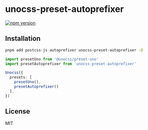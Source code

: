 # unocss-preset-autoprefixer
[![npm version](https://badge.fury.io/js/unocss-preset-autoprefixer.svg)](https://badge.fury.io/js/unocss-preset-autoprefixer)
## Installation

```bash
pnpm add postcss-js autoprefixer unocss-preset-autoprefixer -D
```

```ts
import presetUno from '@unocss/preset-uno'
import presetAutoprefixer from 'unocss-preset-autoprefixer'

Unocss({
  presets: [
    presetUno(),
    presetAutoprefixer()
  ],
})
```

## License

MIT
